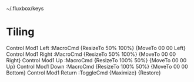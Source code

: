 ~/.fluxbox/keys

# Tiling
Control Mod1 Left :MacroCmd {ResizeTo 50% 100%} {MoveTo 00 00 Left}
Control Mod1 Right :MacroCmd {ResizeTo 50% 100%} {MoveTo 00 00 Right}
Control Mod1 Up :MacroCmd {ResizeTo 100% 50%} {MoveTo 00 00 Up}
Control Mod1 Down :MacroCmd {ResizeTo 100% 50%} {MoveTo 00 00 Bottom}
Control Mod1 Return :ToggleCmd {Maximize} {Restore}


